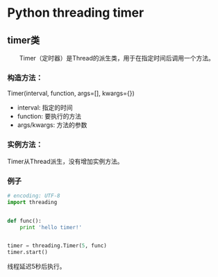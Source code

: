 # Python threading timer


## timer类
 

　　Timer（定时器）是Thread的派生类，用于在指定时间后调用一个方法。

### 构造方法： 
Timer(interval, function, args=[], kwargs={}) 
* interval: 指定的时间 
* function: 要执行的方法 
* args/kwargs: 方法的参数

### 实例方法： 
Timer从Thread派生，没有增加实例方法。

### 例子
```python
# encoding: UTF-8
import threading


def func():
    print 'hello timer!'


timer = threading.Timer(5, func)
timer.start()
```

线程延迟5秒后执行。

